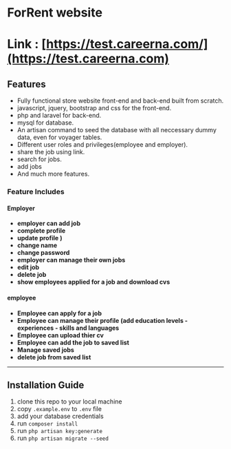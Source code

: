 
# ForRent website

# Link : [https://test.careerna.com/](https://test.careerna.com)


## Features

-   Fully functional store website front-end and back-end built from scratch.
-   javascript, jquery, bootstrap and css for the front-end.
-   php and laravel for back-end.
-   mysql for database.
-   An artisan command to seed the database with all neccessary dummy data, even for voyager tables.
-   Different user roles and privileges(employee and employer).
-   share the job using link.
-   search for jobs.
-   add jobs
-   And much more features.


### Feature Includes

#### Employer

- **employer can add job**
- **complete profile**
- **update profile )**
- **change name**
- **change password**
- **employer can manage their own jobs**
- **edit job**
- **delete job**
- **show employees applied for a job and download cvs**

#### employee

- **Employee can apply for a job**
- **Employee can manage their profile (add education levels - experiences - skills and languages**
- **Employee can upload thier cv**
- **Employee can add the job to saved list**
- **Manage saved jobs**
- **delete job from saved list**
---

## Installation Guide

1. clone this repo to your local machine
2. copy `.example.env` to `.env` file
3. add your database credentials
4. run `composer install`
5. run `php artisan key:generate`
6. run `php artisan migrate --seed`

